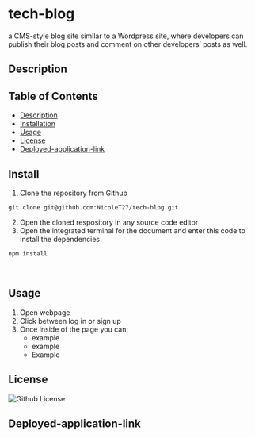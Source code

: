 # tech-blog
 a CMS-style blog site similar to a Wordpress site, where developers can publish their blog posts and comment on other developers’ posts as well. 



## Description

## Table of Contents
- [Description](#description)
- [Installation](#install)
- [Usage](#usage)
- [License](#license)
- [Deployed-application-link](#deployed-application-link)




## Install
1. Clone the repository from Github
```
git clone git@github.com:NicoleT27/tech-blog.git
```
2. Open the cloned respository in any source code editor
3. Open the integrated terminal for the document and enter this code to install the dependencies
```
npm install 
```
    


## Usage
1. Open webpage
2. Click between log in or sign up 
3. Once inside of the page you can:
   - example
   - example
   - Example  


## License
![Github License](https://img.shields.io/badge/License-MIT-blue.svg)


## Deployed-application-link









  
















